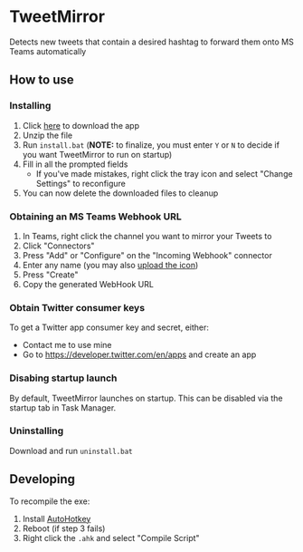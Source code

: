 # TweetMirror
Detects new tweets that contain a desired hashtag to forward them onto MS Teams automatically


## How to use
### Installing
1. Click [here](../../archive/master.zip) to download the app
2. Unzip the file
3. Run `install.bat` (**NOTE:** to finalize, you must enter `Y` or `N` to decide if you want TweetMirror to run on startup)
4. Fill in all the prompted fields
	- If you've made mistakes, right click the tray icon and select "Change Settings" to reconfigure
4. You can now delete the downloaded files to cleanup

### Obtaining an MS Teams Webhook URL
1. In Teams, right click the channel you want to mirror your Tweets to
2. Click "Connectors"
3. Press "Add" or "Configure" on the "Incoming Webhook" connector
4. Enter any name (you may also [upload the icon](../../master/artwork/TweetMirror%20-%20Teams.png?raw=true))
5. Press "Create"
6. Copy the generated WebHook URL

### Obtain Twitter consumer keys
To get a Twitter app consumer key and secret, either:
- Contact me to use mine
- Go to https://developer.twitter.com/en/apps and create an app


### Disabing startup launch
By default, TweetMirror launches on startup. This can be disabled via the startup tab in Task Manager.

### Uninstalling
Download and run `uninstall.bat`


## Developing
To recompile the exe:
1. Install [AutoHotkey](https://www.autohotkey.com/)
2. Reboot (if step 3 fails)
3. Right click the `.ahk` and select "Compile Script"
